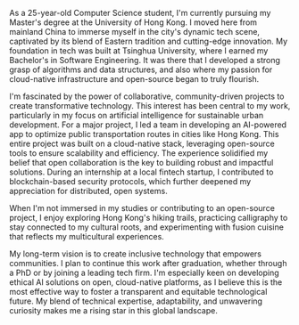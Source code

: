 As a 25-year-old Computer Science student, I'm currently pursuing my Master's degree at the University of Hong Kong. I moved here from mainland China to immerse myself in the city's dynamic tech scene, captivated by its blend of Eastern tradition and cutting-edge innovation. My foundation in tech was built at Tsinghua University, where I earned my Bachelor's in Software Engineering. It was there that I developed a strong grasp of algorithms and data structures, and also where my passion for cloud-native infrastructure and open-source began to truly flourish.

I'm fascinated by the power of collaborative, community-driven projects to create transformative technology. This interest has been central to my work, particularly in my focus on artificial intelligence for sustainable urban development. For a major project, I led a team in developing an AI-powered app to optimize public transportation routes in cities like Hong Kong. This entire project was built on a cloud-native stack, leveraging open-source tools to ensure scalability and efficiency. The experience solidified my belief that open collaboration is the key to building robust and impactful solutions. During an internship at a local fintech startup, I contributed to blockchain-based security protocols, which further deepened my appreciation for distributed, open systems.

When I'm not immersed in my studies or contributing to an open-source project, I enjoy exploring Hong Kong's hiking trails, practicing calligraphy to stay connected to my cultural roots, and experimenting with fusion cuisine that reflects my multicultural experiences.

My long-term vision is to create inclusive technology that empowers communities. I plan to continue this work after graduation, whether through a PhD or by joining a leading tech firm. I'm especially keen on developing ethical AI solutions on open, cloud-native platforms, as I believe this is the most effective way to foster a transparent and equitable technological future. My blend of technical expertise, adaptability, and unwavering curiosity makes me a rising star in this global landscape.
